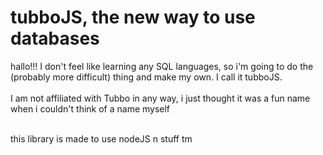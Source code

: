 # tubboJS, the new way to use databases

hallo!!! I don't feel like learning any SQL languages, so i'm going to do the (probably more difficult) thing and make my own. I call it tubboJS.
<br><br>I am not affiliated with Tubbo in any way, i just thought it was a fun name when i couldn't think of a name myself

<br>
this library is made to use nodeJS n stuff tm